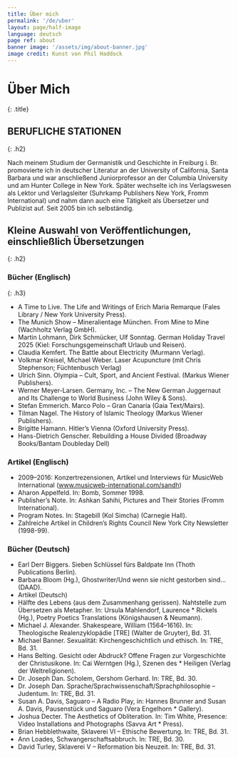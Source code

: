 ```yaml
---
title: Über mich
permalink: '/de/uber'
layout: page/half-image
language: deutsch
page ref: about
banner image: '/assets/img/about-banner.jpg'
image credit: Kunst von Phil Haddock
---
```


# Über Mich
{: .title}

## BERUFLICHE STATIONEN
{: .h2}

Nach meinem Studium der Germanistik und Geschichte in Freiburg i. Br. promovierte ich in deutscher Literatur an der University of California, Santa Barbara und war anschließend Juniorprofessor an der Columbia University und am Hunter College in New York. Später wechselte ich ins Verlagswesen als Lektor und Verlagsleiter (Suhrkamp Publishers New York, Fromm International) und nahm dann auch eine Tätigkeit als Übersetzer und Publizist auf. Seit 2005 bin ich selbständig.

## Kleine Auswahl von Veröffentlichungen, einschließlich Übersetzungen
{: .h2}

### Bücher (Englisch)
{: .h3}

* A Time to Live. The Life and Writings of Erich Maria Remarque (Fales Library / New York University Press).
* The Munich Show – Mineralientage München. From Mine to Mine (Wachholtz Verlag GmbH).
* Martin Lohmann, Dirk Schmücker, Ulf Sonntag. German Holiday Travel 2025 (Kiel: Forschungsgemeinschaft Urlaub und Reisen).
* Claudia Kemfert. The Battle about Electricity (Murmann Verlag).
* Volkmar Kreisel, Michael Weber. Laser Acupuncture (mit Chris Stephenson; Füchtenbusch Verlag)
* Ulrich Sinn. Olympia – Cult, Sport, and Ancient Festival. (Markus Wiener Publishers).
* Werner Meyer-Larsen. Germany, Inc. – The New German Juggernaut and Its Challenge to World Business (John Wiley & Sons).
* Stefan Emmerich. Marco Polo – Gran Canaria (Gaia Text/Mairs).
* Tilman Nagel. The History of Islamic Theology (Markus Wiener Publishers).
* Brigitte Hamann. Hitler’s Vienna (Oxford University Press).
* Hans-Dietrich Genscher. Rebuilding a House Divided (Broadway Books/Bantam Doubleday Dell)

### Artikel (Englisch)

* 2009–2016: Konzertrezensionen, Artikel und Interviews für MusicWeb International (www.musicweb-international.com/sandh)
* Aharon Appelfeld. In: Bomb, Sommer 1998.
* Publisher’s Note. In: Ashkan Sahihi, Pictures and Their Stories (Fromm International).
* Program Notes. In: Stagebill (Kol Simcha) (Carnegie Hall).
* Zahlreiche Artikel in Children’s Rights Council New York City Newsletter (1998-99).

### Bücher (Deutsch)

* Earl Derr Biggers. Sieben Schlüssel fürs Baldpate Inn (Thoth Publications Berlin).
* Barbara Bloom (Hg.), Ghostwriter/Und wenn sie nicht gestorben sind... (DAAD).
* Artikel (Deutsch)
* Hälfte des Lebens (aus dem Zusammenhang gerissen). Nahtstelle zum Übersetzen als Metapher. In: Ursula Mahlendorf, Laurence * Rickels (Hg.), Poetry Poetics Translations (Königshausen & Neumann).
* Michael J. Alexander. Shakespeare, William (1564–1616). In: Theologische Realenzyklopädie [TRE] (Walter de Gruyter), Bd. 31.
* Michael Banner. Sexualität: Kirchengeschichtlich und ethisch. In: TRE, Bd. 31.
* Hans Belting. Gesicht oder Abdruck? Offene Fragen zur Vorgeschichte der Christusikone. In: Cai Werntgen (Hg.), Szenen des * Heiligen (Verlag der Weltreligionen).
* Dr. Joseph Dan. Scholem, Gershom Gerhard. In: TRE, Bd. 30.
* Dr. Joseph Dan. Sprache/Sprachwissenschaft/Sprachphilosophie – Judentum. In: TRE, Bd. 31.
* Susan A. Davis, Saguaro – A Radio Play, in: Hannes Brunner and Susan A. Davis, Pausenstück und Saguaro (Vera Engelhorn * Gallery).
* Joshua Decter. The Aesthetics of Obliteration. In: Tim White, Presence: Video Installations and Photographs (Savva Art * Press).
* Brian Hebblethwaite, Sklaverei VI – Ethische Bewertung. In: TRE, Bd. 31.
* Ann Loades, Schwangerschaftsabbruch. In: TRE, Bd. 30.
* David Turley, Sklaverei V – Reformation bis Neuzeit. In: TRE, Bd. 31.
